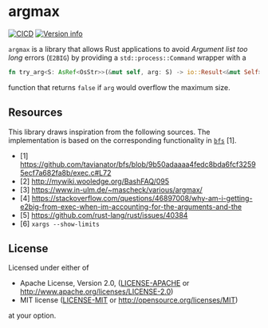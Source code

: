 # argmax

[![CICD](https://github.com/sharkdp/argmax/actions/workflows/CICD.yml/badge.svg)](https://github.com/sharkdp/argmax/actions/workflows/CICD.yml)
<a href="https://crates.io/crates/argmax"><img src="https://img.shields.io/crates/v/argmax.svg?colorB=319e8c" alt="Version info"></a><br>

`argmax` is a library that allows Rust applications to avoid *Argument list too long* errors (`E2BIG`) by providing a `std::process::Command` wrapper with a
``` rust
fn try_arg<S: AsRef<OsStr>>(&mut self, arg: S) -> io::Result<&mut Self>
```
function that returns `false` if `arg` would overflow the maximum size.

## Resources

This library draws inspiration from the following sources. The implementation is based on
the corresponding functionality in [`bfs`](https://github.com/tavianator/bfs) [1].

- [1] https://github.com/tavianator/bfs/blob/9b50adaaaa4fedc8bda6fcf32595ecf7a682fa8b/exec.c#L72
- [2] http://mywiki.wooledge.org/BashFAQ/095
- [3] https://www.in-ulm.de/~mascheck/various/argmax/
- [4] https://stackoverflow.com/questions/46897008/why-am-i-getting-e2big-from-exec-when-im-accounting-for-the-arguments-and-the
- [5] https://github.com/rust-lang/rust/issues/40384
- [6] `xargs --show-limits`

## License

Licensed under either of

 * Apache License, Version 2.0, ([LICENSE-APACHE](LICENSE-APACHE) or http://www.apache.org/licenses/LICENSE-2.0)
 * MIT license ([LICENSE-MIT](LICENSE-MIT) or http://opensource.org/licenses/MIT)

at your option.
